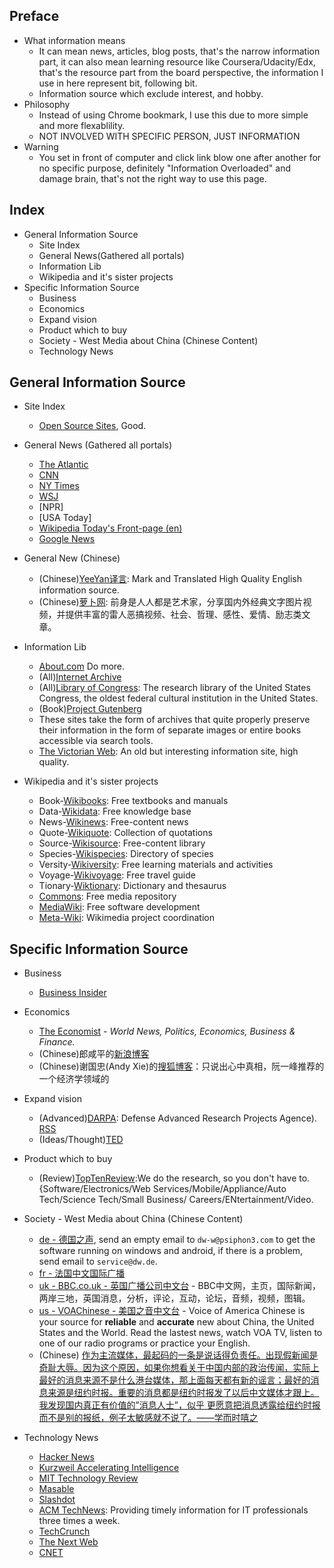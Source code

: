 <html><head><meta charset="utf-8"><title>Information Source of Horizon</title><meta charset="utf-8"></head><body>

Preface
--------
* What information means
  * It can mean news, articles, blog posts, that's the narrow information part, it can also mean learning resource like Coursera/Udacity/Edx, that's the resource part from the board perspective, the information I use in here represent bit, following bit.   
  * Information source which exclude interest, and hobby.
* Philosophy
  * Instead of using Chrome bookmark, I use this due to more simple and more flexablility.
  * NOT INVOLVED WITH SPECIFIC PERSON, JUST INFORMATION
* Warning
  * You set in front of computer and click link blow one after another for no specific purpose, definitely "Information Overloaded" and damage brain, that's not the right way to use this page.
  
Index
-------
* General Information Source
  * Site Index
  * General News(Gathered all portals)
  * Information Lib
  * Wikipedia and it's sister projects
* Specific Information Source
  * Business
  * Economics
  * Expand vision
  * Product which to buy
  * Society - West Media about China (Chinese Content)
  * Technology News


General Information Source
----------------------------
* Site Index
  * [Open Source Sites](http://site.huihoo.com/), Good.

* General News (Gathered all portals)
  * [The Atlantic](http://www.theatlantic.com)
  * [CNN](http://www.cnn.com)
  * [NY Times](http://www.nytimes.com)
  * [WSJ](http://www.wsj.com)
  * [NPR]
  * [USA Today]
  * [Wikipedia Today's Front-page (en)](http://en.wikipedia.org/wiki/Main_Page)
  * [Google News](https://news.google.com/)

* General New (Chinese)
  * (Chinese)[YeeYan译言](http://www.yeeyan.com): Mark and Translated High Quality English information source.
  * (Chinese)[萝卜网](http://luo.bo/): 前身是人人都是艺术家，分享国内外经典文字图片视频，并提供丰富的雷人恶搞视频、社会、哲理、感性、爱情、励志类文章。
  
* Information Lib
  * [About.com](http://www.about.com/) Do more.
  * (All)[Internet Archive](http://archive.org/search)
  * (All)[Library of Congress](http://www.loc.gov/): The research library of the United States Congress, the oldest federal cultural institution in the United States.
  * (Book)[Project Gutenberg](http://www.gutenberg.org/wiki/Main_Page)
  * These sites take the form of archives that quite properly preserve their information in the form of separate images or entire books accessible via search tools.
  * [The Victorian Web](http://www.victorianweb.org/index.html): An old but interesting information site, high quality.
  
* Wikipedia and it's sister projects
  * Book-[Wikibooks](https://en.wikibooks.org/): Free textbooks and manuals
  * Data-[Wikidata](https://en.wikidata.org/): Free knowledge base
  * News-[Wikinews](https://en.wikinews.org/): Free-content news
  * Quote-[Wikiquote](https://en.wikiquote.org/): Collection of quotations
  * Source-[Wikisource](https://en.wikisource.org/): Free-content library
  * Species-[Wikispecies](https://species.wikimedia.org/): Directory of species
  * Versity-[Wikiversity](https://en.wikiversity.org/): Free learning materials and activities
  * Voyage-[Wikivoyage](https://en.wikivoyage.org/): Free travel guide
  * Tionary-[Wiktionary](https://en.wiktionary.org/): Dictionary and thesaurus
  * [Commons](https://commons.wikimedia.org/): Free media repository
  * [MediaWiki](https://mediawiki.org/): Free software development
  * [Meta-Wiki](https://meta.wikimedia.org/): Wikimedia project coordination



Specific Information Source
----------------------------
* Business
  * [Business Insider](http://www.businessinsider.com/careers)

* Economics
  * [The Economist](http://www.economist.com/) - _World News, Politics, Economics, Business & Finance._
  * (Chinese)郎咸平的[新浪博客](http://blog.sina.com.cn/jsmedia)
  * (Chinese)谢国忠(Andy Xie)的[搜狐博客](http://xieguozhong.blog.sohu.com/)：只说出心中真相，阮一峰推荐的一个经济学领域的

* Expand vision
  * (Advanced)[DARPA](http://www.darpa.mil): Defense Advanced Research Projects Agence). [RSS](http://darpa.mil/Rss.aspx?Colid=24)
  * (Ideas/Thought)[TED](http://www.ted.com)

* Product which to buy
  * (Review)[TopTenReview](http://www.toptenreview.com):We do the research, so you don't have to. {Software/Electronics/Web Services/Mobile/Appliance/Auto Tech/Science Tech/Small Business/ Careers/ENtertainment/Video.  

* Society - West Media about China (Chinese Content)
  * [de - 德国之声](http://www.dw.de/在线报道/s-9058), send an empty email to `dw-w@psiphon3.com` to get the software running on windows and android, if there is a problem, send email to `service@dw.de`.
  * [fr - 法国中文国际广播](http://www.chinese.rfi.fr/)
  * [uk - BBC.co.uk - 英国广播公司中文台](http://www.bbc.co.uk/chinese/) - BBC中文网，主页，国际新闻，两岸三地，英国消息，分析，评论，互动，论坛，音频，视频，图辑。
  * [us - VOAChinese - 美国之音中文台](http://www.voachinese.com) - Voice of America Chinese is your source for __reliable__ and __accurate__ new about China, the United States and the World. Read the lastest news, watch VOA TV, listen to one of our radio programs or practice your English.
  * (Chinese) [作为主流媒体，最起码的一条是说话得负责任。出现假新闻是奇耻大辱。因为这个原因，如果你想看关于中国内部的政治传闻，实际上最好的消息来源不是什么港台媒体，那上面每天都有新的谣言；最好的消息来源是纽约时报。重要的消息都是纽约时报发了以后中文媒体才跟上。我发现国内真正有价值的”消息人士”，似乎 更愿意把消息透露给纽约时报而不是别的报纸，例子太敏感就不说了。——学而时嘻之](http://www.geekonomics10000.com/76)

* Technology News
  * [Hacker News](https://news.ycombinator.com/)
  * [Kurzweil Accelerating Intelligence](http://www.kurzweilai.com/)
  * [MIT Technology Review](http://technologyreview.com/)
  * [Masable](http://www.masable.com/)
  * [Slashdot](http://slashdot.com/)
  * [ACM TechNews](http://technews.acm.org): Providing timely information for IT professionals three times a week.
  * [TechCrunch](http://techcrunch.com)
  * [The Next Web](http://thenextweb.com)
  * [CNET](http://www.cnet.com)


</body>
</html>
